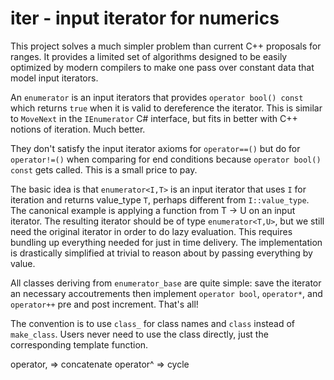 # iter - input iterator for numerics

This project solves a much simpler problem than current C++ proposals for ranges.
It provides a limited set of algorithms designed to be easily optimized by modern compilers
to make one pass over constant data that model input iterators.

An `enumerator` is an input iterators that provides `operator bool() const` which returns `true` when
it is valid to dereference the iterator. This is similar to `MoveNext` in the `IEnumerator`
C# interface, but fits in better with C++ notions of iteration. Much better.

They don't satisfy the input iterator axioms for `operator==()` but do for `operator!=()` when
comparing for end conditions because `operator bool() const` gets called. This is a small
price to pay.

The basic idea is that `enumerator<I,T>` is an input iterator that uses `I` for iteration and returns value_type `T`,
perhaps different from `I::value_type`.
The canonical example is applying a function from T -> U on an input iterator.
The resulting iterator should be of type `enumerator<T,U>`, but we still need the original iterator
in order to do lazy evaluation.
This requires bundling up everything needed for just in time delivery.
The implementation is drastically simplified at trivial to reason about by passing everything by value.

All classes deriving from `enumerator_base` are quite simple: save the iterator an necessary
accoutrements then implement `operator bool`, `operator*`, and `operator++` pre and post increment. 
That's all! 

The convention is to use `class_` for class names and `class` instead of `make_class`. Users never
need to use the class directly, just the corresponding template function.

operator, => concatenate
operator^ => cycle
